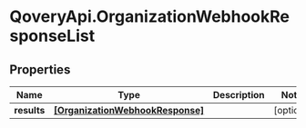 # QoveryApi.OrganizationWebhookResponseList

## Properties

Name | Type | Description | Notes
------------ | ------------- | ------------- | -------------
**results** | [**[OrganizationWebhookResponse]**](OrganizationWebhookResponse.md) |  | [optional] 


